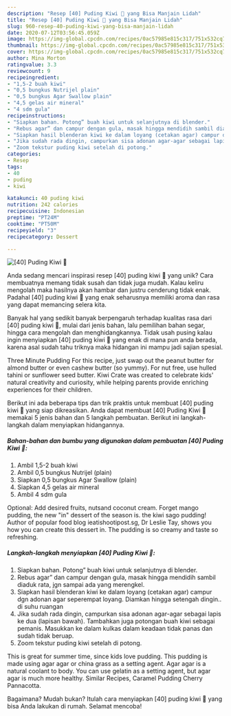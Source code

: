 ```yaml
---
description: "Resep [40] Puding Kiwi 🥝 yang Bisa Manjain Lidah"
title: "Resep [40] Puding Kiwi 🥝 yang Bisa Manjain Lidah"
slug: 960-resep-40-puding-kiwi-yang-bisa-manjain-lidah
date: 2020-07-12T03:56:45.059Z
image: https://img-global.cpcdn.com/recipes/0ac57985e815c317/751x532cq70/40-puding-kiwi-🥝-foto-resep-utama.jpg
thumbnail: https://img-global.cpcdn.com/recipes/0ac57985e815c317/751x532cq70/40-puding-kiwi-🥝-foto-resep-utama.jpg
cover: https://img-global.cpcdn.com/recipes/0ac57985e815c317/751x532cq70/40-puding-kiwi-🥝-foto-resep-utama.jpg
author: Mina Morton
ratingvalue: 3.3
reviewcount: 9
recipeingredient:
- "1,5-2 buah kiwi"
- "0,5 bungkus Nutrijel plain"
- "0,5 bungkus Agar Swallow plain"
- "4,5 gelas air mineral"
- "4 sdm gula"
recipeinstructions:
- "Siapkan bahan. Potong” buah kiwi untuk selanjutnya di blender."
- "Rebus agar” dan campur dengan gula, masak hingga mendidih sambil diaduk rata, jgn sampai ada yang merengkel."
- "Siapkan hasil blenderan kiwi ke dalam loyang (cetakan agar) campur dgn adonan agar seperempat loyang. Diamkan hingga setengah dingin.. di suhu ruangan"
- "Jika sudah rada dingin, campurkan sisa adonan agar-agar sebagai lapis ke dua (lapisan bawah). Tambahkan juga potongan buah kiwi sebagai pemanis. Masukkan ke dalam kulkas dalam keadaan tidak panas dan sudah tidak beruap."
- "Zoom tekstur puding kiwi setelah di potong."
categories:
- Resep
tags:
- 40
- puding
- kiwi

katakunci: 40 puding kiwi 
nutrition: 242 calories
recipecuisine: Indonesian
preptime: "PT24M"
cooktime: "PT50M"
recipeyield: "3"
recipecategory: Dessert

---
```



![[40] Puding Kiwi 🥝](https://img-global.cpcdn.com/recipes/0ac57985e815c317/751x532cq70/40-puding-kiwi-🥝-foto-resep-utama.jpg)

Anda sedang mencari inspirasi resep [40] puding kiwi 🥝 yang unik? Cara membuatnya memang tidak susah dan tidak juga mudah. Kalau keliru mengolah maka hasilnya akan hambar dan justru cenderung tidak enak. Padahal [40] puding kiwi 🥝 yang enak seharusnya memiliki aroma dan rasa yang dapat memancing selera kita.

Banyak hal yang sedikit banyak berpengaruh terhadap kualitas rasa dari [40] puding kiwi 🥝, mulai dari jenis bahan, lalu pemilihan bahan segar, hingga cara mengolah dan menghidangkannya. Tidak usah pusing kalau ingin menyiapkan [40] puding kiwi 🥝 yang enak di mana pun anda berada, karena asal sudah tahu triknya maka hidangan ini mampu jadi sajian spesial.

Three Minute Pudding For this recipe, just swap out the peanut butter for almond butter or even cashew butter (so yummy). For nut free, use hulled tahini or sunflower seed butter. Kiwi Crate was created to celebrate kids&#39; natural creativity and curiosity, while helping parents provide enriching experiences for their children.


Berikut ini ada beberapa tips dan trik praktis untuk membuat [40] puding kiwi 🥝 yang siap dikreasikan. Anda dapat membuat [40] Puding Kiwi 🥝 memakai 5 jenis bahan dan 5 langkah pembuatan. Berikut ini langkah-langkah dalam menyiapkan hidangannya.

<!--inarticleads1-->

##### Bahan-bahan dan bumbu yang digunakan dalam pembuatan [40] Puding Kiwi 🥝:

1. Ambil 1,5-2 buah kiwi
1. Ambil 0,5 bungkus Nutrijel (plain)
1. Siapkan 0,5 bungkus Agar Swallow (plain)
1. Siapkan 4,5 gelas air mineral
1. Ambil 4 sdm gula


Optional: Add desired fruits, nutsand coconut cream. Forget mango pudding, the new &#34;in&#34; dessert of the season is. the kiwi sago pudding! Author of popular food blog ieatishootipost.sg, Dr Leslie Tay, shows you how you can create this dessert in. The pudding is so creamy and taste so refreshing. 

<!--inarticleads2-->

##### Langkah-langkah menyiapkan [40] Puding Kiwi 🥝:

1. Siapkan bahan. Potong” buah kiwi untuk selanjutnya di blender.
1. Rebus agar” dan campur dengan gula, masak hingga mendidih sambil diaduk rata, jgn sampai ada yang merengkel.
1. Siapkan hasil blenderan kiwi ke dalam loyang (cetakan agar) campur dgn adonan agar seperempat loyang. Diamkan hingga setengah dingin.. di suhu ruangan
1. Jika sudah rada dingin, campurkan sisa adonan agar-agar sebagai lapis ke dua (lapisan bawah). Tambahkan juga potongan buah kiwi sebagai pemanis. Masukkan ke dalam kulkas dalam keadaan tidak panas dan sudah tidak beruap.
1. Zoom tekstur puding kiwi setelah di potong.


This is great for summer time, since kids love pudding. This pudding is made using agar agar or china grass as a setting agent. Agar agar is a natural coolant to body. You can use gelatin as a setting agent, but agar agar is much more healthy. Similar Recipes, Caramel Pudding Cherry Pannacotta. 

Bagaimana? Mudah bukan? Itulah cara menyiapkan [40] puding kiwi 🥝 yang bisa Anda lakukan di rumah. Selamat mencoba!
